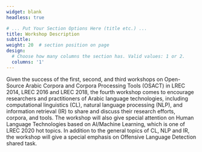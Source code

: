 ```yaml
---
widget: blank
headless: true

# ... Put Your Section Options Here (title etc.) ...
title: Workshop Description
subtitle:
weight: 20  # section position on page
design:
  # Choose how many columns the section has. Valid values: 1 or 2.
  columns: '1'
---
```


<div class="container">
        <div class="row">
          <div class="col-lg-8 mx-auto">
            <p class="lead">Given the success of the first, second, and third workshops on Open-Source Arabic Corpora and Corpora Processing Tools (OSACT) in LREC 2014, LREC 2016 and LREC 2018, the fourth workshop comes to encourage researchers and practitioners of Arabic language technologies, including computational linguistics (CL), natural language processing (NLP), and information retrieval (IR) to share and discuss their research efforts, corpora, and tools. The workshop will also give special attention on Human Language Technologies based on AI/Machine Learning, which is one of LREC 2020 hot topics. In addition to the general topics of CL, NLP and IR, the workshop will give a special emphasis on Offensive Language Detection shared task.</p>
          </div>
        </div>
      </div>